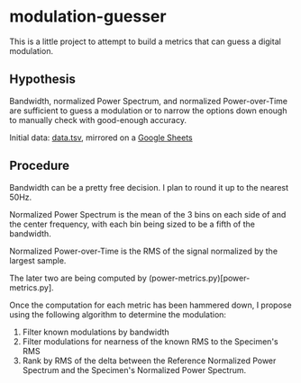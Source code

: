 # modulation-guesser

This is a little project to attempt to build a metrics
that can guess a digital modulation.

## Hypothesis
Bandwidth, normalized Power Spectrum, and normalized Power-over-Time are
sufficient to guess a modulation or to narrow the options down enough to
manually check with good-enough accuracy.

Initial data: [data.tsv](data.tsv), mirrored on a [Google Sheets](https://docs.google.com/spreadsheets/d/1MfwNuRVr6lvTZW3s4uZcxiTbFt6OJsu6mllWj0BigQQ)

## Procedure 

Bandwidth can be a pretty free decision. I plan to round it up to the
nearest 50Hz.

Normalized Power Spectrum is the mean of the 3 bins on each side of and
the center frequency, with each bin being sized to be a fifth of the
bandwidth.

Normalized Power-over-Time is the RMS of the signal normalized by the
largest sample.

The later two are being computed by (power-metrics.py)[power-metrics.py].

Once the computation for each metric has been hammered down, I propose
using the following algorithm to determine the modulation:

1) Filter known modulations by bandwidth
2) Filter modulations for nearness of the known RMS to the Specimen's RMS
3) Rank by RMS of the delta between the Reference Normalized Power
Spectrum  and the Specimen's Normalized Power Spectrum.

